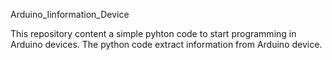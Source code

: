 Arduino_Iinformation_Device


This repository content a simple pyhton code to start programming in Arduino devices.
The python code extract information from Arduino device.

